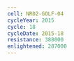 ```yaml
---
cell: NR02-GOLF-04
cycleYear: 2015
cycle: 18
cycleDate: 2015-18
resistance: 388000
enlightened: 287000 
---
```

      